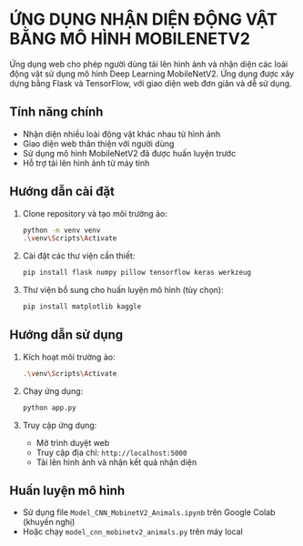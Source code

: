 # ỨNG DỤNG NHẬN DIỆN ĐỘNG VẬT BẰNG MÔ HÌNH MOBILENETV2

Ứng dụng web cho phép người dùng tải lên hình ảnh và nhận diện các loài động vật sử dụng mô hình Deep Learning MobileNetV2. Ứng dụng được xây dựng bằng Flask và TensorFlow, với giao diện web đơn giản và dễ sử dụng.

## Tính năng chính

- Nhận diện nhiều loài động vật khác nhau từ hình ảnh
- Giao diện web thân thiện với người dùng
- Sử dụng mô hình MobileNetV2 đã được huấn luyện trước
- Hỗ trợ tải lên hình ảnh từ máy tính

## Hướng dẫn cài đặt

1. Clone repository và tạo môi trường ảo:
    ```bash
    python -m venv venv
    .\venv\Scripts\Activate
    ```

2. Cài đặt các thư viện cần thiết:
    ```bash
    pip install flask numpy pillow tensorflow keras werkzeug
    ```

3. Thư viện bổ sung cho huấn luyện mô hình (tùy chọn):
    ```bash
    pip install matplotlib kaggle
    ```

## Hướng dẫn sử dụng

1. Kích hoạt môi trường ảo:
    ```bash
    .\venv\Scripts\Activate
    ```

2. Chạy ứng dụng:
    ```bash
    python app.py
    ```

3. Truy cập ứng dụng:
   - Mở trình duyệt web
   - Truy cập địa chỉ: `http://localhost:5000`
   - Tải lên hình ảnh và nhận kết quả nhận diện

## Huấn luyện mô hình

- Sử dụng file `Model_CNN_MobinetV2_Animals.ipynb` trên Google Colab (khuyến nghị)
- Hoặc chạy `model_cnn_mobinetv2_animals.py` trên máy local